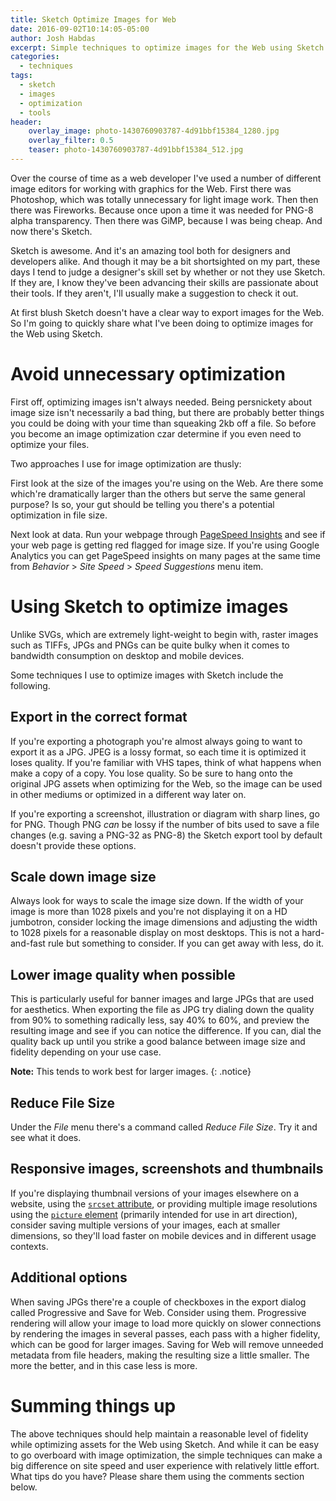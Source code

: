 ```yaml
---
title: Sketch Optimize Images for Web
date: 2016-09-02T10:14:05-05:00
author: Josh Habdas
excerpt: Simple techniques to optimize images for the Web using Sketch.
categories:
  - techniques
tags:
  - sketch
  - images
  - optimization
  - tools
header:
    overlay_image: photo-1430760903787-4d91bbf15384_1280.jpg
    overlay_filter: 0.5
    teaser: photo-1430760903787-4d91bbf15384_512.jpg
---
```

Over the course of time as a web developer I've used a number of different image editors for working with graphics for the Web. First there was Photoshop, which was totally unnecessary for light image work. Then then there was Fireworks. Because once upon a time it was needed for PNG-8 alpha transparency. Then there was GiMP, because I was being cheap. And now there's Sketch.

Sketch is awesome. And it's an amazing tool both for designers and developers alike. And though it may be a bit shortsighted on my part, these days I tend to judge a designer's skill set by whether or not they use Sketch. If they are, I know they've been advancing their skills are passionate about their tools. If they aren't, I'll usually make a suggestion to check it out.

At first blush Sketch doesn't have a clear way to export images for the Web. So I'm going to quickly share what I've been doing to optimize images for the Web using Sketch.

# Avoid unnecessary optimization

First off, optimizing images isn't always needed. Being persnickety about image size isn't necessarily a bad thing, but there are probably better things you could be doing with your time than squeaking 2kb off a file. So before you become an image optimization czar determine if you even need to optimize your files.

Two approaches I use for image optimization are thusly:

First look at the size of the images you're using on the Web. Are there some which're dramatically larger than the others but serve the same general purpose? Is so, your gut should be telling you there's a potential optimization in file size.

Next look at data. Run your webpage through [PageSpeed Insights](https://developers.google.com/speed/pagespeed/insights/) and see if your web page is getting red flagged for image size. If you're using Google Analytics you can get PageSpeed insights on many pages at the same time from _Behavior_ > _Site Speed_ > _Speed Suggestions_ menu item.

# Using Sketch to optimize images

Unlike SVGs, which are extremely light-weight to begin with, raster images such as TIFFs, JPGs and PNGs can be quite bulky when it comes to bandwidth consumption on desktop and mobile devices.

Some techniques I use to optimize images with Sketch include the following.

## Export in the correct format

If you're exporting a photograph you're almost always going to want to export it as a JPG. JPEG is a lossy format, so each time it is optimized it loses quality. If you're familiar with VHS tapes, think of what happens when make a copy of a copy. You lose quality. So be sure to hang onto the original JPG assets when optimizing for the Web, so the image can be used in other mediums or optimized in a different way later on.

If you're exporting a screenshot, illustration or diagram with sharp lines, go for PNG. Though PNG _can_ be lossy if the number of bits used to save a file changes (e.g. saving a PNG-32 as PNG-8) the Sketch export tool by default doesn't provide these options.

## Scale down image size

Always look for ways to scale the image size down. If the width of your image is more than 1028 pixels and you're not displaying it on a HD jumbotron, consider locking the image dimensions and adjusting the width to 1028 pixels for a reasonable display on most desktops. This is not a hard-and-fast rule but something to consider. If you can get away with less, do it.

## Lower image quality when possible

This is particularly useful for banner images and large JPGs that are used for aesthetics. When exporting the file as JPG try dialing down the quality from 90% to something radically less, say 40% to 60%, and preview the resulting image and see if you can notice the difference. If you can, dial the quality back up until you strike a good balance between image size and fidelity depending on your use case.

**Note:** This tends to work best for larger images.
{: .notice}

## Reduce File Size

Under the _File_ menu there's a command called _Reduce File Size_. Try it and see what it does.

## Responsive images, screenshots and thumbnails

If you're displaying thumbnail versions of your images elsewhere on a website, using the [`srcset` attribute](http://devdocs.io/html/attributes#srcset-attribute), or providing multiple image resolutions using the [`picture` element](http://devdocs.io/html/element/picture) (primarily intended for use in art direction), consider saving multiple versions of your images, each at smaller dimensions, so they'll load faster on mobile devices and in different usage contexts.

## Additional options

When saving JPGs there're a couple of checkboxes in the export dialog called Progressive and Save for Web. Consider using them. Progressive rendering will allow your image to load more quickly on slower connections by rendering the images in several passes, each pass with a higher fidelity, which can be good for larger images. Saving for Web will remove unneeded metadata from file headers, making the resulting size a little smaller. The more the better, and in this case less is more.

# Summing things up

The above techniques should help maintain a reasonable level of fidelity while optimizing assets for the Web using Sketch. And while it can be easy to go overboard with image optimization, the simple techniques can make a big difference on site speed and user experience with relatively little effort. What tips do you have? Please share them using the comments section below.
